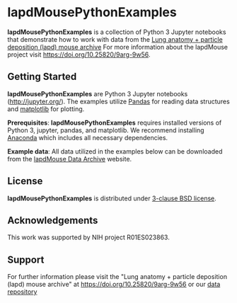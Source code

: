 # lapdMousePythonExamples

**lapdMousePythonExamples** is a collection of Python 3 Jupyter
notebooks that demonstrate how to work with data from the [Lung anatomy + particle deposition (lapd) mouse
archive](https://cebs-ext.niehs.nih.gov/cahs/report/lapd/web-download-links)
For more information about the lapdMouse project visit
<https://doi.org/10.25820/9arg-9w56>. 

## Getting Started

**lapdMousePythonExamples** are Python 3 Jupyter notebooks (http://jupyter.org/).
The examples utilize [Pandas](https://pandas.pydata.org) for reading data
structures and [matplotlib](https://matplotlib.org/) for plotting.

**Prerequisites**: **lapdMousePythonExamples** requires installed versions of
Python 3, jupyter, pandas, and matplotlib. We recommend installing
[Anaconda](https://www.anaconda.com/download) which includes all necessary
dependencies.

**Example data**: All data utilized in the examples below can be downloaded from
the [lapdMouse Data
Archive](https://cebs-ext.niehs.nih.gov/cahs/report/lapd/web-download-links/)
website.

## License
**lapdMousePythonExamples** is distributed under [3-clause BSD license](License.txt).

## Acknowledgements
This work was supported by NIH project R01ES023863.

## Support

For further information please visit the
"Lung anatomy + particle deposition (lapd) mouse archive"
at <https://doi.org/10.25820/9arg-9w56> or our [data
repository](https://cebs-ext.niehs.nih.gov/cahs/report/lapd/web-download-links/)
